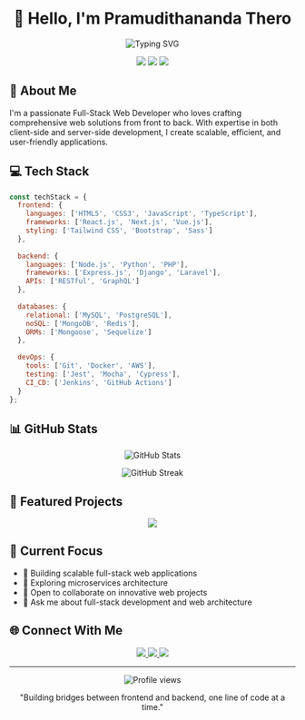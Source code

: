 <h1 align="center">👋 Hello, I'm Pramudithananda Thero</h1>
<p align="center">
  <img src="https://readme-typing-svg.herokuapp.com?font=Fira+Code&pause=1000&color=2196F3&center=true&vCenter=true&width=435&lines=Full-Stack+Web+Developer;Backend+Engineer;Frontend+Developer;Database+Expert" alt="Typing SVG" />
</p>

<p align="center">
  <img src="https://img.shields.io/badge/Frontend-Expert-blue?style=for-the-badge&logo=react" />
  <img src="https://img.shields.io/badge/Backend-Specialist-green?style=for-the-badge&logo=node.js" />
  <img src="https://img.shields.io/badge/Database-Professional-orange?style=for-the-badge&logo=mongodb" />
</p>

## 🚀 About Me

I'm a passionate Full-Stack Web Developer who loves crafting comprehensive web solutions from front to back. With expertise in both client-side and server-side development, I create scalable, efficient, and user-friendly applications.

## 💻 Tech Stack

```javascript
const techStack = {
  frontend: {
    languages: ['HTML5', 'CSS3', 'JavaScript', 'TypeScript'],
    frameworks: ['React.js', 'Next.js', 'Vue.js'],
    styling: ['Tailwind CSS', 'Bootstrap', 'Sass']
  },
  
  backend: {
    languages: ['Node.js', 'Python', 'PHP'],
    frameworks: ['Express.js', 'Django', 'Laravel'],
    APIs: ['RESTful', 'GraphQL']
  },
  
  databases: {
    relational: ['MySQL', 'PostgreSQL'],
    noSQL: ['MongoDB', 'Redis'],
    ORMs: ['Mongoose', 'Sequelize']
  },
  
  devOps: {
    tools: ['Git', 'Docker', 'AWS'],
    testing: ['Jest', 'Mocha', 'Cypress'],
    CI_CD: ['Jenkins', 'GitHub Actions']
  }
};
```

## 📊 GitHub Stats

<p align="center">
  <img src="https://github-readme-stats.vercel.app/api?username=YOUR_USERNAME&show_icons=true&theme=tokyonight" alt="GitHub Stats" />
</p>

<p align="center">
  <img src="https://github-readme-streak-stats.herokuapp.com/?user=YOUR_USERNAME&theme=tokyonight" alt="GitHub Streak" />
</p>

## 🌟 Featured Projects

<p align="center">
  <a href="[Project Link]">
    <img src="https://github-readme-stats.vercel.app/api/pin/?username=YOUR_USERNAME&repo=REPO_NAME&theme=tokyonight" />
  </a>
</p>

## 🎯 Current Focus

- 🔭 Building scalable full-stack web applications
- 🌱 Exploring microservices architecture
- 👯 Open to collaborate on innovative web projects
- 💬 Ask me about full-stack development and web architecture

## 🌐 Connect With Me

<p align="center">
  <a href="https://linkedin.com/in/p-ananda-a38426b0/">
    <img src="https://img.shields.io/badge/LinkedIn-0077B5?style=for-the-badge&logo=linkedin&logoColor=white" />
  </a>
  <a href="https://github.com/Pramudithananda">
    <img src="https://img.shields.io/badge/GitHub-100000?style=for-the-badge&logo=github&logoColor=white" />
  </a>
  <a href="mailto: ppramudithananda@gmail.com">
    <img src="https://img.shields.io/badge/Email-D14836?style=for-the-badge&logo=gmail&logoColor=white" />
  </a>
</p>

---

<p align="center">
  <img src="https://komarev.com/ghpvc/?username=YOUR_USERNAME&color=blueviolet&style=flat-square" alt="Profile views" />
</p>

<p align="center">
  "Building bridges between frontend and backend, one line of code at a time."
</p>
